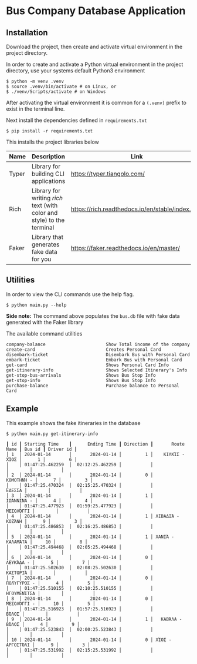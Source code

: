 # Bus Company Database Application

## Installation

Download the project, then create and activate virtual environment in the project directory.

In order to create and activate a Python virtual environment in the project directory, use your systems default Python3 environment

```shell
$ python -m venv .venv
$ source .venv/bin/activate # on Linux, or
$ ./venv/Scripts/activate # on Windows
```

After activating the virtual environment it is common for a `(.venv)` prefix to exist in the terminal line.

Next install the dependencies defined in `requirements.txt`

```shell
$ pip install -r requirements.txt
```

This installs the project libraries below

| Name  | Description                                                  | Link                                             |
| ----- | ------------------------------------------------------------ | ------------------------------------------------ |
| Typer | Library for building CLI applications                        | https://typer.tiangolo.com/                      |
| Rich  | Library for writing *rich* text (with color and style) to the terminal | https://rich.readthedocs.io/en/stable/index.html |
| Faker  | Library that generates fake data for you | https://faker.readthedocs.io/en/master/ |

## Utilities

In order to view the CLI commands use the help flag. 

```shell
$ python main.py --help
```

**Side note:** The command above populates the `bus.db` file with fake data generated with the Faker library

The available command utilities

```
company-balance                       Show Total income of the company                       
create-card                           Creates Personal Card                                  
disembark-ticket                      Disembark Bus with Personal Card                       
embark-ticket                         Embark Bus with Personal Card                          
get-card                              Shows Personal Card Info                               
get-itinerary-info                    Shows Selected Itinerary's Info                        
get-stop-bus-arrivals                 Shows Bus Stop Info                                    
get-stop-info                         Shows Bus Stop Info                                    
purchase-balance                      Purchase balance to Personal Card 
```

## Example

This example shows the fake itineraries in the database

```shell
$ python main.py get-itinerary-info
```

```
┃ id ┃ Starting Time    ┃      Ending Time ┃ Direction ┃       Route Name ┃ Bus id ┃ Driver id ┃
│ 1  │ 2024-01-14       │       2024-01-14 │         1 │    ΚΙΛΚΊΣ - ΧΊΟΣ │      1 │         6 │
│    │ 01:47:25.462259  │  02:12:25.462259 │           │                  │        │           │
│ 2  │ 2024-01-14       │       2024-01-14 │         0 │       ΚΟΜΟΤΗΝΉ - │      7 │         3 │
│    │ 01:47:25.470324  │  02:15:25.470324 │           │           ΈΔΕΣΣΑ │        │           │
│ 3  │ 2024-01-14       │       2024-01-14 │         1 │       ΙΩΆΝΝΙΝΑ - │      4 │         4 │
│    │ 01:47:25.477923  │  01:59:25.477923 │           │        ΜΕΣΟΛΌΓΓΙ │        │           │
│ 4  │ 2024-01-14       │       2024-01-14 │         1 │ ΛΙΒΑΔΙΆ - ΚΟΖΆΝΗ │      9 │         3 │
│    │ 01:47:25.486853  │  02:16:25.486853 │           │                  │        │           │
│ 5  │ 2024-01-14       │       2024-01-14 │         1 │ ΧΑΝΙΆ - ΚΑΛΑΜΆΤΑ │     10 │         8 │
│    │ 01:47:25.494468  │  02:05:25.494468 │           │                  │        │           │
│ 6  │ 2024-01-14       │       2024-01-14 │         0 │        ΛΕΥΚΆΔΑ - │      5 │         7 │
│    │ 01:47:25.502630  │  02:08:25.502630 │           │         ΚΑΣΤΟΡΙΆ │        │           │
│ 7  │ 2024-01-14       │       2024-01-14 │         0 │      ΠΟΛΎΓΥΡΟΣ - │      4 │         5 │
│    │ 01:47:25.510155  │  02:10:25.510155 │           │      ΗΓΟΥΜΕΝΊΤΣΑ │        │           │
│ 8  │ 2024-01-14       │       2024-01-14 │         0 │      ΜΕΣΟΛΌΓΓΙ - │     10 │         5 │
│    │ 01:47:25.516923  │  01:57:25.516923 │           │            ΒΌΛΟΣ │        │           │
│ 9  │ 2024-01-14       │       2024-01-14 │         1 │   ΚΑΒΆΛΑ - ΒΌΛΟΣ │      4 │         9 │
│    │ 01:47:25.523843  │  02:00:25.523843 │           │                  │        │           │
│ 10 │ 2024-01-14       │       2024-01-14 │         0 │ ΧΊΟΣ - ΑΡΓΟΣΤΌΛΙ │      9 │         3 │
│    │ 01:47:25.531992  │  02:15:25.531992 │           │                  │        │           │
```

